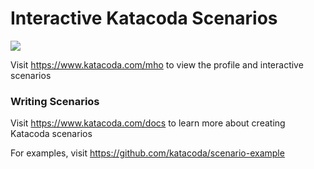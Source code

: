 # Interactive Katacoda Scenarios

[![](http://shields.katacoda.com/katacoda/mho/count.svg)](https://www.katacoda.com/mho "Get your profile on Katacoda.com")

Visit https://www.katacoda.com/mho to view the profile and interactive scenarios

### Writing Scenarios
Visit https://www.katacoda.com/docs to learn more about creating Katacoda scenarios

For examples, visit https://github.com/katacoda/scenario-example
